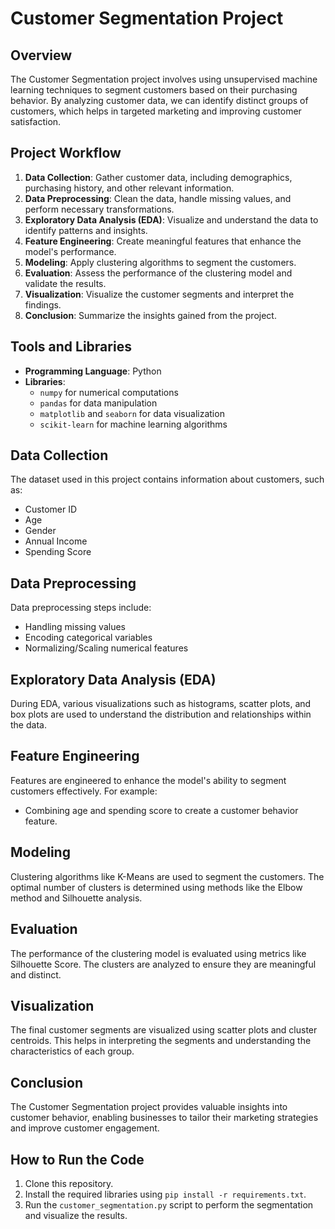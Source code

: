 # Customer Segmentation Project

## Overview
The Customer Segmentation project involves using unsupervised machine learning techniques to segment customers based on their purchasing behavior. By analyzing customer data, we can identify distinct groups of customers, which helps in targeted marketing and improving customer satisfaction.

## Project Workflow
1. **Data Collection**: Gather customer data, including demographics, purchasing history, and other relevant information.
2. **Data Preprocessing**: Clean the data, handle missing values, and perform necessary transformations.
3. **Exploratory Data Analysis (EDA)**: Visualize and understand the data to identify patterns and insights.
4. **Feature Engineering**: Create meaningful features that enhance the model's performance.
5. **Modeling**: Apply clustering algorithms to segment the customers.
6. **Evaluation**: Assess the performance of the clustering model and validate the results.
7. **Visualization**: Visualize the customer segments and interpret the findings.
8. **Conclusion**: Summarize the insights gained from the project.

## Tools and Libraries
- **Programming Language**: Python
- **Libraries**:
  - `numpy` for numerical computations
  - `pandas` for data manipulation
  - `matplotlib` and `seaborn` for data visualization
  - `scikit-learn` for machine learning algorithms

## Data Collection
The dataset used in this project contains information about customers, such as:
- Customer ID
- Age
- Gender
- Annual Income
- Spending Score

## Data Preprocessing
Data preprocessing steps include:
- Handling missing values
- Encoding categorical variables
- Normalizing/Scaling numerical features

## Exploratory Data Analysis (EDA)
During EDA, various visualizations such as histograms, scatter plots, and box plots are used to understand the distribution and relationships within the data.

## Feature Engineering
Features are engineered to enhance the model's ability to segment customers effectively. For example:
- Combining age and spending score to create a customer behavior feature.

## Modeling
Clustering algorithms like K-Means are used to segment the customers. The optimal number of clusters is determined using methods like the Elbow method and Silhouette analysis.

## Evaluation
The performance of the clustering model is evaluated using metrics like Silhouette Score. The clusters are analyzed to ensure they are meaningful and distinct.

## Visualization
The final customer segments are visualized using scatter plots and cluster centroids. This helps in interpreting the segments and understanding the characteristics of each group.

## Conclusion
The Customer Segmentation project provides valuable insights into customer behavior, enabling businesses to tailor their marketing strategies and improve customer engagement.

## How to Run the Code
1. Clone this repository.
2. Install the required libraries using `pip install -r requirements.txt`.
3. Run the `customer_segmentation.py` script to perform the segmentation and visualize the results.

